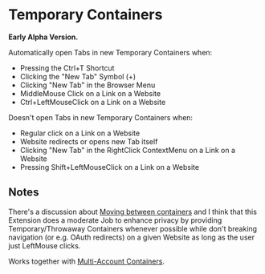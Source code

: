 # Temporary Containers

**Early Alpha Version.**

Automatically open Tabs in new Temporary Containers when:
* Pressing the Ctrl+T Shortcut
* Clicking the "New Tab" Symbol (+)
* Clicking "New Tab" in the Browser Menu
* MiddleMouse Click on a Link on a Website
* Ctrl+LeftMouseClick on a Link on a Website

Doesn't open Tabs in new Temporary Containers when:
* Regular click on a Link on a Website
* Website redirects or opens new Tab itself
* Clicking "New Tab" in the RightClick ContextMenu on a Link on a Website
* Pressing Shift+LeftMouseClick on a Link on a Website

## Notes

There's a discussion about [Moving between containers](https://github.com/mozilla/multi-account-containers/wiki/Moving-between-containers) and I think
that this Extension does a moderate Job to enhance privacy by providing Temporary/Throwaway Containers whenever possible while don't breaking
navigation (or e.g. OAuth redirects) on a given Website as long as the user just LeftMouse clicks.

Works together with [Multi-Account Containers](https://github.com/mozilla/multi-account-containers).
